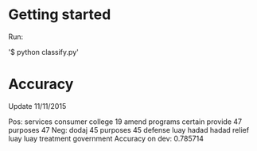 Getting started
=========

Run:

'$ python classify.py'

Accuracy
=========

Update 11/11/2015

Pos: services consumer college 19 amend programs certain provide 47 purposes 47
Neg: dodaj 45 purposes 45 defense luay hadad hadad relief luay luay treatment government
Accuracy on dev: 0.785714

